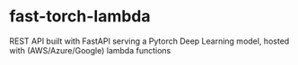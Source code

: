 # fast-torch-lambda
REST API built with FastAPI serving a Pytorch Deep Learning model, hosted with (AWS/Azure/Google) lambda functions
